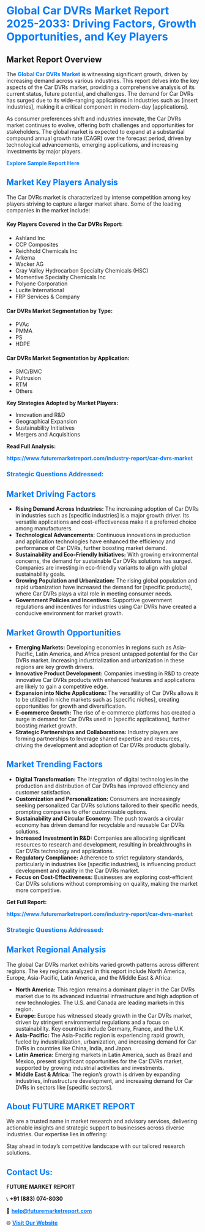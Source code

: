 <h1 style="color: #007BFF;">Global Car DVRs Market Report 2025-2033: Driving Factors, Growth Opportunities, and Key Players</h1>

<section id="overview">
<h2>Market Report Overview</h2>
<p>The <a href="https://www.futuremarketreport.com/industry-report/car-dvrs-market" style="color: #007BFF; text-decoration: none;"><strong>Global Car DVRs Market</strong></a> is witnessing significant growth, driven by increasing demand across various industries. This report delves into the key aspects of the Car DVRs market, providing a comprehensive analysis of its current status, future potential, and challenges. The demand for Car DVRs has surged due to its wide-ranging applications in industries such as [insert industries], making it a critical component in modern-day [applications].</p>
<p>As consumer preferences shift and industries innovate, the Car DVRs market continues to evolve, offering both challenges and opportunities for stakeholders. The global market is expected to expand at a substantial compound annual growth rate (CAGR) over the forecast period, driven by technological advancements, emerging applications, and increasing investments by major players.</p>
</section>

<section id="overview">
<p><a href="https://www.futuremarketreport.com/request-sample/reportId=35094" style="color: #007BFF; text-decoration: none;"><strong>Explore Sample Report Here</strong></a></p>
</section>

<section id="key-players">
<h2 style="color: #007BFF;">Market Key Players Analysis</h2>
<p>The Car DVRs market is characterized by intense competition among key players striving to capture a larger market share. Some of the leading companies in the market include:</p>
<h4>Key Players Covered in the Car DVRs Report:</h4>
<ul><li>Ashland Inc</li><li>CCP Composites</li><li>Reichhold Chemicals Inc</li><li>Arkema</li><li>Wacker AG</li><li>Cray Valley Hydrocarbon Specialty Chemicals (HSC)</li><li>Momentive Specialty Chemicals Inc</li><li>Polyone Corporation</li><li>Lucite International</li><li>FRP Services &amp; Company</li></ul>
<h4>Car DVRs Market Segmentation by Type:</h4>
<ul><li>PVAc</li><li>PMMA</li><li>PS</li><li>HDPE</li></ul>

<h4>Car DVRs Market Segmentation by Application:</h4>
<ul><li>SMC/BMC</li><li>Pultrusion</li><li>RTM</li><li>Others</li></ul>
<p><strong>Key Strategies Adopted by Market Players:</strong></p>
<ul>
<li>Innovation and R&D</li>
<li>Geographical Expansion</li>
<li>Sustainability Initiatives</li>
<li>Mergers and Acquisitions</li>
</ul>
</section>

<section>
<p><strong>Read Full Analysis: </strong></p><a href="https://www.futuremarketreport.com/industry-report/car-dvrs-market" style="color: #007BFF; text-decoration: none;"><strong>https://www.futuremarketreport.com/industry-report/car-dvrs-market</strong></a>
<h3 style="color: #007BFF;">Strategic Questions Addressed:</h3>
</section>

<section id="driving-factors">
<h2 style="color: #007BFF;">Market Driving Factors</h2>
<ul>
<li><strong>Rising Demand Across Industries:</strong> The increasing adoption of Car DVRs in industries such as [specific industries] is a major growth driver. Its versatile applications and cost-effectiveness make it a preferred choice among manufacturers.</li>
<li><strong>Technological Advancements:</strong> Continuous innovations in production and application technologies have enhanced the efficiency and performance of Car DVRs, further boosting market demand.</li>
<li><strong>Sustainability and Eco-Friendly Initiatives:</strong> With growing environmental concerns, the demand for sustainable Car DVRs solutions has surged. Companies are investing in eco-friendly variants to align with global sustainability goals.</li>
<li><strong>Growing Population and Urbanization:</strong> The rising global population and rapid urbanization have increased the demand for [specific products], where Car DVRs plays a vital role in meeting consumer needs.</li>
<li><strong>Government Policies and Incentives:</strong> Supportive government regulations and incentives for industries using Car DVRs have created a conducive environment for market growth.</li>
</ul>
</section>

<section id="growth-opportunities">
<h2 style="color: #007BFF;">Market Growth Opportunities</h2>
<ul>
<li><strong>Emerging Markets:</strong> Developing economies in regions such as Asia-Pacific, Latin America, and Africa present untapped potential for the Car DVRs market. Increasing industrialization and urbanization in these regions are key growth drivers.</li>
<li><strong>Innovative Product Development:</strong> Companies investing in R&D to create innovative Car DVRs products with enhanced features and applications are likely to gain a competitive edge.</li>
<li><strong>Expansion into Niche Applications:</strong> The versatility of Car DVRs allows it to be utilized in niche markets such as [specific niches], creating opportunities for growth and diversification.</li>
<li><strong>E-commerce Growth:</strong> The rise of e-commerce platforms has created a surge in demand for Car DVRs used in [specific applications], further boosting market growth.</li>
<li><strong>Strategic Partnerships and Collaborations:</strong> Industry players are forming partnerships to leverage shared expertise and resources, driving the development and adoption of Car DVRs products globally.</li>
</ul>
</section>

<section id="trending-factors">
<h2 style="color: #007BFF;">Market Trending Factors</h2>
<ul>
<li><strong>Digital Transformation:</strong> The integration of digital technologies in the production and distribution of Car DVRs has improved efficiency and customer satisfaction.</li>
<li><strong>Customization and Personalization:</strong> Consumers are increasingly seeking personalized Car DVRs solutions tailored to their specific needs, prompting companies to offer customizable options.</li>
<li><strong>Sustainability and Circular Economy:</strong> The push towards a circular economy has driven demand for recyclable and reusable Car DVRs solutions.</li>
<li><strong>Increased Investment in R&D:</strong> Companies are allocating significant resources to research and development, resulting in breakthroughs in Car DVRs technology and applications.</li>
<li><strong>Regulatory Compliance:</strong> Adherence to strict regulatory standards, particularly in industries like [specific industries], is influencing product development and quality in the Car DVRs market.</li>
<li><strong>Focus on Cost-Effectiveness:</strong> Businesses are exploring cost-efficient Car DVRs solutions without compromising on quality, making the market more competitive.</li>
</ul>
</section>

<section>
<p><strong>Get Full Report: </strong></p><a href="https://www.futuremarketreport.com/industry-report/car-dvrs-market" style="color: #007BFF; text-decoration: none;"><strong>https://www.futuremarketreport.com/industry-report/car-dvrs-market</strong></a>
<h3 style="color: #007BFF;">Strategic Questions Addressed:</h3>
</section>


<section id="regional-analysis">
<h2 style="color: #007BFF;">Market Regional Analysis</h2>
<p>The global Car DVRs market exhibits varied growth patterns across different regions. The key regions analyzed in this report include North America, Europe, Asia-Pacific, Latin America, and the Middle East & Africa:</p>
<ul>
<li><strong>North America:</strong> This region remains a dominant player in the Car DVRs market due to its advanced industrial infrastructure and high adoption of new technologies. The U.S. and Canada are leading markets in this region.</li>
<li><strong>Europe:</strong> Europe has witnessed steady growth in the Car DVRs market, driven by stringent environmental regulations and a focus on sustainability. Key countries include Germany, France, and the U.K.</li>
<li><strong>Asia-Pacific:</strong> The Asia-Pacific region is experiencing rapid growth, fueled by industrialization, urbanization, and increasing demand for Car DVRs in countries like China, India, and Japan.</li>
<li><strong>Latin America:</strong> Emerging markets in Latin America, such as Brazil and Mexico, present significant opportunities for the Car DVRs market, supported by growing industrial activities and investments.</li>
<li><strong>Middle East & Africa:</strong> The region’s growth is driven by expanding industries, infrastructure development, and increasing demand for Car DVRs in sectors like [specific sectors].</li>
</ul>
</section>

<footer>
<h2 style="color: #007BFF;">About FUTURE MARKET REPORT</h2>
<p>We are a trusted name in market research and advisory services, delivering actionable insights and strategic support to businesses across diverse industries. Our expertise lies in offering:</p>

<p>Stay ahead in today’s competitive landscape with our tailored research solutions.</p>

<h2 style="color: #007BFF;">Contact Us:</h2>
<p><strong>FUTURE MARKET REPORT</strong></p>
<p>📞 <strong>+91 (883) 074-8030</strong></p>
<p>📧 <strong><a href="mailto:help@futuremarketreport.com" style="color: #007BFF;">help@futuremarketreport.com</a></strong></p>
<p>🌐 <strong><a href="https://www.futuremarketreport.com/" style="color: #007BFF;">Visit Our Website</a></strong></p>
</footer>